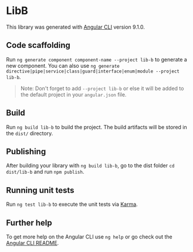 # LibB

This library was generated with [Angular CLI](https://github.com/angular/angular-cli) version 9.1.0.

## Code scaffolding

Run `ng generate component component-name --project lib-b` to generate a new component. You can also use `ng generate directive|pipe|service|class|guard|interface|enum|module --project lib-b`.
> Note: Don't forget to add `--project lib-b` or else it will be added to the default project in your `angular.json` file. 

## Build

Run `ng build lib-b` to build the project. The build artifacts will be stored in the `dist/` directory.

## Publishing

After building your library with `ng build lib-b`, go to the dist folder `cd dist/lib-b` and run `npm publish`.

## Running unit tests

Run `ng test lib-b` to execute the unit tests via [Karma](https://karma-runner.github.io).

## Further help

To get more help on the Angular CLI use `ng help` or go check out the [Angular CLI README](https://github.com/angular/angular-cli/blob/master/README.md).
